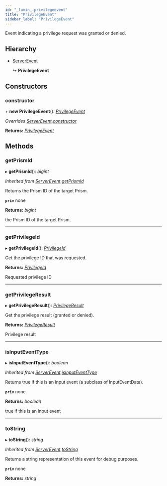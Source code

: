 ```yaml
---
id: "_lumin_.privilegeevent"
title: "PrivilegeEvent"
sidebar_label: "PrivilegeEvent"
---
```


Event indicating a privilege request was granted or denied.

## Hierarchy

* [ServerEvent](_lumin_.serverevent.md)

  ↳ **PrivilegeEvent**

## Constructors

###  constructor

\+ **new PrivilegeEvent**(): *[PrivilegeEvent](_lumin_.privilegeevent.md)*

*Overrides [ServerEvent](_lumin_.serverevent.md).[constructor](_lumin_.serverevent.md#constructor)*

**Returns:** *[PrivilegeEvent](_lumin_.privilegeevent.md)*

## Methods

###  getPrismId

▸ **getPrismId**(): *bigint*

*Inherited from [ServerEvent](_lumin_.serverevent.md).[getPrismId](_lumin_.serverevent.md#getprismid)*

Returns the Prism ID of the target Prism.

**`priv`** none

**Returns:** *bigint*

the Prism ID of the target Prism.

___

###  getPrivilegeId

▸ **getPrivilegeId**(): *[PrivilegeId](../enums/_lumin_.privilegeid.md)*

Get the privilege ID that was requested.

**Returns:** *[PrivilegeId](../enums/_lumin_.privilegeid.md)*

Requested privilege ID

___

###  getPrivilegeResult

▸ **getPrivilegeResult**(): *[PrivilegeResult](../enums/_lumin_.privilegeresult.md)*

Get the privilege result (granted or denied).

**Returns:** *[PrivilegeResult](../enums/_lumin_.privilegeresult.md)*

Privilege result

___

###  isInputEventType

▸ **isInputEventType**(): *boolean*

*Inherited from [ServerEvent](_lumin_.serverevent.md).[isInputEventType](_lumin_.serverevent.md#isinputeventtype)*

Returns true if this is an input event (a subclass of InputEventData).

**`priv`** none

**Returns:** *boolean*

true if this is an input event

___

###  toString

▸ **toString**(): *string*

*Inherited from [ServerEvent](_lumin_.serverevent.md).[toString](_lumin_.serverevent.md#tostring)*

Returns a string representation of this event for debug purposes.

**`priv`** none

**Returns:** *string*
